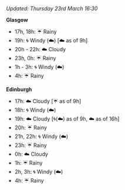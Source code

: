 *Updated: Thursday 23rd March 16:30*

**Glasgow**

* 17h, 18h: :umbrella: Rainy
* 19h: :cyclone: Windy (:cloud:) [:cloud: as of 9h]
* 20h - 22h: :cloud: Cloudy
* 23h, 0h: :umbrella: Rainy
* 1h - 3h: :cyclone: Windy (:cloud:)
* 4h: :umbrella: Rainy

**Edinburgh**

* 17h: :cloud: Cloudy [:umbrella: as of 9h]
* 18h: :cyclone: Windy (:cloud:)
* 19h: :cloud: Cloudy [:cyclone:(:cloud:) as of 9h, :cloud: as of 16h]
* 20h: :umbrella: Rainy
* 21h, 22h: :cyclone: Windy (:cloud:)
* 23h: :umbrella: Rainy
* 0h: :cloud: Cloudy
* 1h: :umbrella: Rainy
* 2h, 3h: :cyclone: Windy (:cloud:)
* 4h: :umbrella: Rainy

